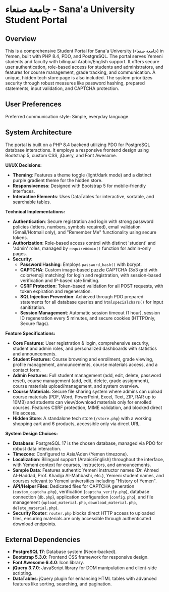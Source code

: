 # جامعة صنعاء - Sana'a University Student Portal

## Overview
This is a comprehensive Student Portal for Sana'a University (جامعة صنعاء) in Yemen, built with PHP 8.4, PDO, and PostgreSQL. The portal serves Yemeni students and faculty with bilingual Arabic/English support. It offers secure user authentication, role-based access for students and administrators, and features for course management, grade tracking, and communication. A unique, hidden tech store page is also included. The system prioritizes security through robust measures like password hashing, prepared statements, input validation, and CAPTCHA protection.

## User Preferences
Preferred communication style: Simple, everyday language.

## System Architecture
The portal is built on a PHP 8.4 backend utilizing PDO for PostgreSQL database interactions. It employs a responsive frontend design using Bootstrap 5, custom CSS, jQuery, and Font Awesome.

**UI/UX Decisions:**
- **Theming**: Features a theme toggle (light/dark mode) and a distinct purple gradient theme for the hidden store.
- **Responsiveness**: Designed with Bootstrap 5 for mobile-friendly interfaces.
- **Interactive Elements**: Uses DataTables for interactive, sortable, and searchable tables.

**Technical Implementations:**
- **Authentication**: Secure registration and login with strong password policies (letters, numbers, symbols required), email validation (Gmail/Hotmail only), and "Remember Me" functionality using secure tokens.
- **Authorization**: Role-based access control with distinct 'student' and 'admin' roles, managed by `requireAdmin()` function for admin-only pages.
- **Security**:
    - **Password Hashing**: Employs `password_hash()` with bcrypt.
    - **CAPTCHA**: Custom image-based puzzle CAPTCHA (3x3 grid with color/emoji matching) for login and registration, with session-based verification and IP-based rate limiting.
    - **CSRF Protection**: Token-based validation for all POST requests, with token expiration and regeneration.
    - **SQL Injection Prevention**: Achieved through PDO prepared statements for all database queries and `htmlspecialchars()` for input sanitization.
    - **Session Management**: Automatic session timeout (1 hour), session ID regeneration every 5 minutes, and secure cookies (HTTPOnly, Secure flags).

**Feature Specifications:**
- **Core Features**: User registration & login, comprehensive security, student and admin roles, and personalized dashboards with statistics and announcements.
- **Student Features**: Course browsing and enrollment, grade viewing, profile management, announcements, course materials access, and a contact form.
- **Admin Features**: Full student management (add, edit, delete, password reset), course management (add, edit, delete, grade assignment), course materials upload/management, and system overview.
- **Course Materials**: Secure file sharing system where admins can upload course materials (PDF, Word, PowerPoint, Excel, Text, ZIP, RAR up to 10MB) and students can view/download materials only for enrolled courses. Features CSRF protection, MIME validation, and blocked direct file access.
- **Hidden Store**: A standalone tech store (`/store.php`) with a working shopping cart and 6 products, accessible only via direct URL.

**System Design Choices:**
- **Database**: PostgreSQL 17 is the chosen database, managed via PDO for robust data interaction.
- **Timezone**: Configured to Asia/Aden (Yemen timezone).
- **Localization**: Bilingual support (Arabic/English) throughout the interface, with Yemeni context for courses, instructors, and announcements.
- **Sample Data**: Features authentic Yemeni instructor names (Dr. Ahmed Al-Haddad, Prof. Khadija Al-Mahbashi, etc.), Yemeni student names, and courses relevant to Yemeni universities including "History of Yemen".
- **API/Helper Files**: Dedicated files for CAPTCHA generation (`custom_captcha.php`), verification (`captcha_verify.php`), database connection (`db.php`), application configuration (`config.php`), and file management (`upload_material.php`, `download_material.php`, `delete_material.php`).
- **Security Router**: `router.php` blocks direct HTTP access to uploaded files, ensuring materials are only accessible through authenticated download endpoints.

## External Dependencies
- **PostgreSQL 17**: Database system (Neon-backed).
- **Bootstrap 5.3.0**: Frontend CSS framework for responsive design.
- **Font Awesome 6.4.0**: Icon library.
- **jQuery 3.7.0**: JavaScript library for DOM manipulation and client-side scripting.
- **DataTables**: jQuery plugin for enhancing HTML tables with advanced features like sorting, searching, and pagination.